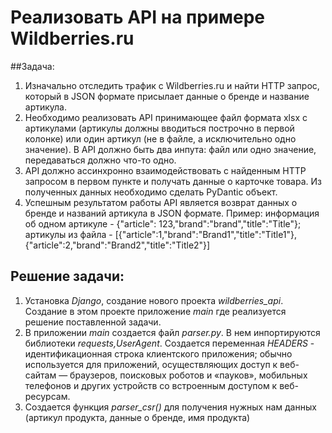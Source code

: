 # Реализовать API на примере Wildberries.ru 
##Задача:
1) Изначально отследить трафик с Wildberries.ru и найти HTTP 
запрос, который в JSON формате присылает данные о бренде и 
название артикула.
2) Необходимо реализовать API принимающее файл формата xlsx c
артикулами (артикулы должны вводиться построчно в первой колонке)
или один артикул (не в файле, а исключительно одно значение). 
В API должно быть два инпута: файл или одно значение, передаваться
должно что-то одно.
3) API должно ассинхронно взаимодействовать с найденным HTTP запросом
в первом пункте и получать данные о карточке товара. Из полученных
данных необходимо сделать PyDantic объект.
4) Успешным результатом работы API является возврат данных о бренде
и названий артикула в JSON формате. Пример: информация об одном 
артикуле - {"article": 123,"brand":"brand","title":"Title"}; 
артикулы из файла - [{"article":1,"brand":"Brand1","title":"Title1"},
{"article":2,"brand":"Brand2","title":"Title2"}]
## Решение задачи:
1) Установка *Django*, 
cоздание нового проекта *wildberries_api*. 
Создание в этом проекте приложение *main* где
реализуется решение поставленной задачи. 
2) В приложении *main* создается файл *parser.py*.
В нем инпортируются библиотеки *requests,UserAgent*.
Создается переменная *HEADERS* - идентификационная строка
клиентского приложения; обычно используется для приложений,
осуществляющих доступ к веб-сайтам — браузеров, поисковых 
роботов и «пауков», мобильных телефонов и других устройств
со встроенным доступом к веб-ресурсам.
3) Создается функция *parser_csr()* для получения нужных 
нам данных (артикул продукта, данные о бренде, имя продукта)


